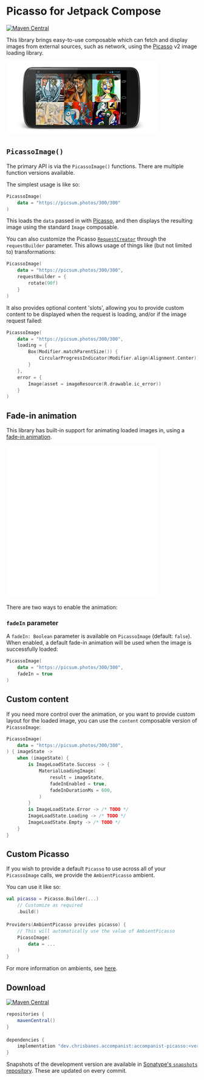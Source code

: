 # Picasso for Jetpack Compose

[![Maven Central](https://img.shields.io/maven-central/v/dev.chrisbanes.accompanist/accompanist-picasso)](https://search.maven.org/search?q=g:dev.chrisbanes.accompanist)

This library brings easy-to-use composable which can fetch and display images from external sources, such as network, using the [Picasso][picasso] v2 image loading library.

<img src="https://raw.githubusercontent.com/square/picasso/master/website/static/sample.png" width="400" alt="Picasso sample screenshot">

## `PicassoImage()`

The primary API is via the `PicassoImage()` functions. There are multiple function versions available.

The simplest usage is like so:

```kotlin 
PicassoImage(
    data = "https://picsum.photos/300/300"
)
```

This loads the `data` passed in with [Picasso][Picasso], and then displays the resulting image using the standard `Image` composable.

You can also customize the Picasso [`RequestCreator`](https://square.github.io/picasso/2.x/picasso/com/squareup/picasso/RequestCreator.html) through the `requestBuilder` parameter. This allows usage of things like (but not limited to) transformations:

```kotlin
PicassoImage(
    data = "https://picsum.photos/300/300",
    requestBuilder = {
        rotate(90f)
    }
)
```

It also provides optional content 'slots', allowing you to provide custom content to be displayed when the request is loading, and/or if the image request failed:

``` kotlin
PicassoImage(
    data = "https://picsum.photos/300/300",
    loading = {
        Box(Modifier.matchParentSize()) {
            CircularProgressIndicator(Modifier.align(Alignment.Center))
        }
    },
    error = {
        Image(asset = imageResource(R.drawable.ic_error))
    }
)
```

## Fade-in animation

This library has built-in support for animating loaded images in, using a [fade-in animation](https://material.io/archive/guidelines/patterns/loading-images.html).

![](./images/crossfade.gif)

There are two ways to enable the animation:

### `fadeIn` parameter

A `fadeIn: Boolean` parameter is available on `PicassoImage` (default: `false`). When enabled, a default fade-in animation will be used when the image is successfully loaded:

``` kotlin
PicassoImage(
    data = "https://picsum.photos/300/300",
    fadeIn = true
)
```

## Custom content

If you need more control over the animation, or you want to provide custom layout for the loaded image, you can use the `content` composable version of `PicassoImage`:

``` kotlin
PicassoImage(
    data = "https://picsum.photos/300/300",
) { imageState ->
    when (imageState) {
        is ImageLoadState.Success -> {
            MaterialLoadingImage(
                result = imageState,
                fadeInEnabled = true,
                fadeInDurationMs = 600,
            )
        }
        is ImageLoadState.Error -> /* TODO */
        ImageLoadState.Loading -> /* TODO */
        ImageLoadState.Empty -> /* TODO */
    }
}
```

## Custom Picasso

If you wish to provide a default `Picasso` to use across all of your `PicassoImage`
calls, we provide the `AmbientPicasso` ambient. 

You can use it like so:

``` kotlin
val picasso = Picasso.Builder(...)
    // Customize as required
    .build()

Providers(AmbientPicasso provides picasso) {
    // This will automatically use the value of AmbientPicasso
    PicasoImage(
        data = ...
    )
}
```

For more information on ambients, see [here](https://developer.android.com/reference/kotlin/androidx/compose/runtime/Ambient).

## Download

[![Maven Central](https://img.shields.io/maven-central/v/dev.chrisbanes.accompanist/accompanist-picasso)](https://search.maven.org/search?q=g:dev.chrisbanes.accompanist)

```groovy
repositories {
    mavenCentral()
}

dependencies {
    implementation "dev.chrisbanes.accompanist:accompanist-picasso:<version>"
}
```

Snapshots of the development version are available in [Sonatype's `snapshots` repository][snap]. These are updated on every commit.

[compose]: https://developer.android.com/jetpack/compose
[snap]: https://oss.sonatype.org/content/repositories/snapshots/dev/chrisbanes/accompanist/accompanist-picasso/
[picasso]: https://square.github.io/picasso/
